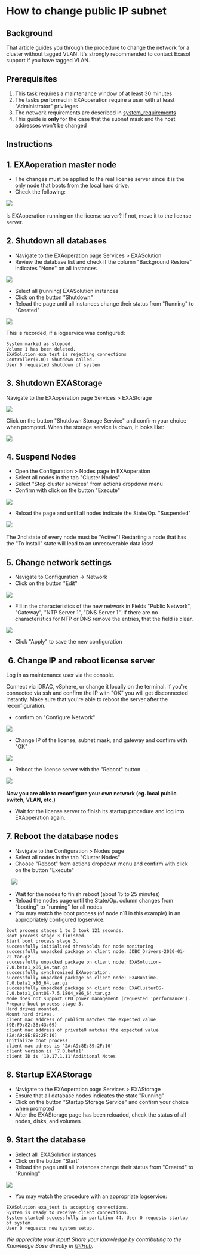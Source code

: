 # How to change public IP subnet 
## Background

That article guides you through the procedure to change the network for a cluster without tagged VLAN. It's strongly recommended to contact Exasol support if you have tagged VLAN.

## Prerequisites

1. This task requires a maintenance window of at least 30 minutes
2. The tasks performed in EXAoperation require a user with at least "Administrator" privileges
3. The network requirements are described in [system_requirements](https://docs.exasol.com/db/latest/administration/on-premise/installation/system_requirements.htm)
4. This guide is **only** for the case that the subnet mask and the host addresses won't be changed

## Instructions

## 1. EXAoperation master node

* The changes must be applied to the real license server since it is the only node that boots from the local hard drive.
* Check the following:

![](images/1.1_Check__EXAoperation.PNG) 

Is EXAoperation running on the license server? If not, move it to the license server.

## 2. Shutdown all databases

* Navigate to the EXAoperation page Services > EXASolution
* Review the database list and check if the column "Background Restore" indicates "None" on all instances

![](images/2.1_Shutdown_DB.PNG)

* Select all (running) EXASolution instances
* Click on the button "Shutdown"
* Reload the page until all instances change their status from "Running" to "Created"

![](images/2.2_DB_offline.PNG)

This is recorded, if a logservice was configured: 

```
System marked as stopped.  
Volume 1 has been deleted.  
EXASolution exa_test is rejecting connections  
Controller(0.0): Shutdown called.  
User 0 requested shutdown of system
```
## 3. Shutdown EXAStorage

Navigate to the EXAoperation page Services > EXAStorage 

![](images/3.1_shutdown_Storage.PNG)  

Click on the button "Shutdown Storage Service" and confirm your choice when prompted. When the storage service is down, it looks like:

![](images/3.2_Storage_Offline.PNG)

## 4. Suspend Nodes

* Open the Configuration > Nodes page in EXAoperation
* Select all nodes in the tab "Cluster Nodes"
* Select "Stop cluster services" from actions dropdown menu
* Confirm with click on the button "Execute"

![](images/4.1_suspend_nodes.PNG)  

* Reload the page and until all nodes indicate the State/Op. "Suspended"

![](images/4.2_nodes_suspended.PNG)  

The 2nd state of every node must be "Active"! Restarting a node that has the "To Install" state will lead to an unrecoverable data loss!

## 5. Change network settings

* Navigate to Configuration -> Network
* Click on the button "Edit"

![](images/5.1_edit_Network.PNG)

* Fill in the characteristics of the new network in Fields "Public Network", "Gateway", "NTP Server 1", "DNS Server 1". If there are no characteristics for NTP or DNS remove the entries, that the field is clear.

![](images/5.2.network_edited.PNG)

* Click "Apply" to save the new configuration

##  6. Change IP and reboot license server

Log in as maintenance user via the console.

Connect via iDRAC, vSphere, or change it locally on the terminal. If you're connected via ssh and confirm the IP with "OK" you will get disconnected instantly. Make sure that you're able to reboot the server after the reconfiguration.

* confirm on "Configure Network"

![](images/6.1_change_IP_LIC.PNG)

* Change IP of the license, subnet mask, and gateway and confirm with "OK"

![](images/6.2_change_IP.PNG)

* Reboot the license server with the "Reboot" button .

![](images/6.3_Reboot.PNG) 

**Now you are able to reconfigure your own network (eg. local public switch, VLAN, etc.)** 

* Wait for the license server to finish its startup procedure and log into EXAoperation again.

## 7. Reboot the database nodes

* Navigate to the Configuration > Nodes page
* Select all nodes in the tab "Cluster Nodes"
* Choose "Reboot" from actions dropdown menu and confirm with click on the button "Execute"

 ![](images/7.1_Reboot_nodes.PNG)

* Wait for the nodes to finish reboot (about 15 to 25 minutes)
* Reload the nodes page until the State/Op. column changes from "booting" to "running" for all nodes
* You may watch the boot process (of node n11 in this example) in an appropriately configured logservice:


```
Boot process stages 1 to 3 took 121 seconds.  
Boot process stage 3 finished.  
Start boot process stage 3.  
successfully initialized thresholds for node monitoring  
successfully unpacked package on client node: JDBC_Drivers-2020-01-22.tar.gz  
successfully unpacked package on client node: EXASolution-7.0.beta1_x86_64.tar.gz  
successfully synchronized EXAoperation.  
successfully unpacked package on client node: EXARuntime-7.0.beta1_x86_64.tar.gz  
successfully unpacked package on client node: EXAClusterOS-7.0.beta1_CentOS-7.5.1804_x86_64.tar.gz  
Node does not support CPU power management (requested 'performance').  
Prepare boot process stage 3.  
Hard drives mounted.  
Mount hard drives.  
client mac address of public0 matches the expected value (9E:F9:82:38:43:69)  
client mac address of private0 matches the expected value (2A:A9:8E:89:2F:10)  
Initialize boot process.  
client mac adress is '2A:A9:8E:89:2F:10'  
client version is '7.0.beta1'  
client ID is '10.17.1.11'Additional Notes
```
## 8. Startup EXAStorage

* Navigate to the EXAoperation page Services > EXAStorage
* Ensure that all database nodes indicates the state "Running"
* Click on the button "Startup Storage Service" and confirm your choice when prompted
* After the EXAStorage page has been reloaded, check the status of all nodes, disks, and volumes

## 9. Start the database

* Select all  EXASolution instances
* Click on the button "Start"
* Reload the page until all instances change their status from "Created" to "Running"

![](images/8.1_Start_DB.PNG)

* You may watch the procedure with an appropriate logservice:


```
EXASolution exa_test is accepting connections. 
System is ready to receive client connections. 
System started successfully in partition 44. User 0 requests startup of system. 
User 0 requests new system setup.
```

*We appreciate your input! Share your knowledge by contributing to the Knowledge Base directly in [GitHub](https://github.com/exasol/public-knowledgebase).* 